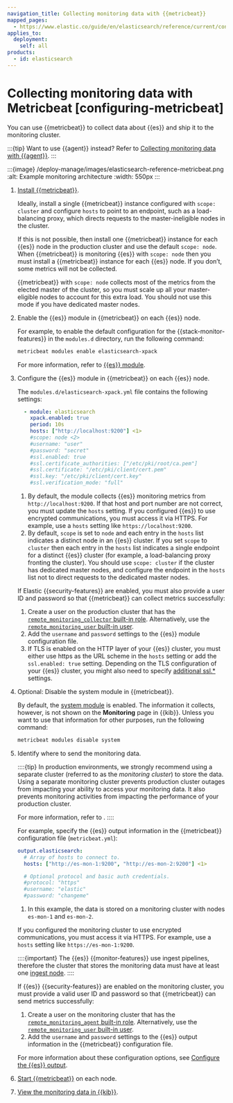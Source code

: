 ```yaml
---
navigation_title: Collecting monitoring data with {{metricbeat}}
mapped_pages:
  - https://www.elastic.co/guide/en/elasticsearch/reference/current/configuring-metricbeat.html
applies_to:
  deployment:
    self: all
products:
  - id: elasticsearch
---
```




# Collecting monitoring data with Metricbeat [configuring-metricbeat]


You can use {{metricbeat}} to collect data about {{es}} and ship it to the monitoring cluster.

:::{tip}
Want to use {{agent}} instead? Refer to [Collecting monitoring data with {{agent}}](collecting-monitoring-data-with-elastic-agent.md).
:::

:::{image} /deploy-manage/images/elasticsearch-reference-metricbeat.png
:alt: Example monitoring architecture
:width: 550px
:::

1. [Install {{metricbeat}}](beats://reference/metricbeat/metricbeat-installation-configuration.md). 
   
   Ideally, install a single {{metricbeat}} instance configured with `scope: cluster` and configure `hosts` to point to an endpoint, such as a load-balancing proxy, which directs requests to the master-ineligible nodes in the cluster. 
   
   If this is not possible, then install one {{metricbeat}} instance for each {{es}} node in the production cluster and use the default `scope: node`. When {{metricbeat}} is monitoring {{es}} with `scope: node` then you must install a {{metricbeat}} instance for each {{es}} node. If you don’t, some metrics will not be collected. 
   
   {{metricbeat}} with `scope: node` collects most of the metrics from the elected master of the cluster, so you must scale up all your master-eligible nodes to account for this extra load. You should not use this mode if you have dedicated master nodes.
2. Enable the {{es}} module in {{metricbeat}} on each {{es}} node.

    For example, to enable the default configuration for the {{stack-monitor-features}} in the `modules.d` directory, run the following command:

    ```sh
    metricbeat modules enable elasticsearch-xpack
    ```

    For more information, refer to [{{es}} module](beats://reference/metricbeat/metricbeat-module-elasticsearch.md).

3. Configure the {{es}} module in {{metricbeat}} on each {{es}} node.

    The `modules.d/elasticsearch-xpack.yml` file contains the following settings:

    ```yaml
      - module: elasticsearch
        xpack.enabled: true
        period: 10s
        hosts: ["http://localhost:9200"] <1>
        #scope: node <2>
        #username: "user"
        #password: "secret"
        #ssl.enabled: true
        #ssl.certificate_authorities: ["/etc/pki/root/ca.pem"]
        #ssl.certificate: "/etc/pki/client/cert.pem"
        #ssl.key: "/etc/pki/client/cert.key"
        #ssl.verification_mode: "full"
    ```

    1. By default, the module collects {{es}} monitoring metrics from `http://localhost:9200`. If that host and port number are not correct, you must update the `hosts` setting. If you configured {{es}} to use encrypted communications, you must access it via HTTPS. For example, use a `hosts` setting like `https://localhost:9200`.
    2. By default, `scope` is set to `node` and each entry in the `hosts` list indicates a distinct node in an {{es}} cluster. If you set `scope` to `cluster` then each entry in the `hosts` list indicates a single endpoint for a distinct {{es}} cluster (for example, a load-balancing proxy fronting the cluster). You should use `scope: cluster` if the cluster has dedicated master nodes, and configure the endpoint in the `hosts` list not to direct requests to the dedicated master nodes.


    If Elastic {{security-features}} are enabled, you must also provide a user ID and password so that {{metricbeat}} can collect metrics successfully:

    1. Create a user on the production cluster that has the [`remote_monitoring_collector` built-in role](../../users-roles/cluster-or-deployment-auth/built-in-roles.md). Alternatively, use the [`remote_monitoring_user` built-in user](../../users-roles/cluster-or-deployment-auth/built-in-users.md).
    2. Add the `username` and `password` settings to the {{es}} module configuration file.
    3. If TLS is enabled on the HTTP layer of your {{es}} cluster, you must either use https as the URL scheme in the `hosts` setting or add the `ssl.enabled: true` setting. Depending on the TLS configuration of your {{es}} cluster, you might also need to specify [additional ssl.*](beats://reference/metricbeat/configuration-ssl.md) settings.

4. Optional: Disable the system module in {{metricbeat}}.

    By default, the [system module](beats://reference/metricbeat/metricbeat-module-system.md) is enabled. The information it collects, however, is not shown on the **Monitoring** page in {{kib}}. Unless you want to use that information for other purposes, run the following command:

    ```sh
    metricbeat modules disable system
    ```

5. Identify where to send the monitoring data.

    ::::{tip}
    In production environments, we strongly recommend using a separate cluster (referred to as the *monitoring cluster*) to store the data. Using a separate monitoring cluster prevents production cluster outages from impacting your ability to access your monitoring data. It also prevents monitoring activities from impacting the performance of your production cluster. 

    For more information, refer to [](/deploy-manage/monitor/stack-monitoring/es-self-monitoring-prod.md).
    ::::


    For example, specify the {{es}} output information in the {{metricbeat}} configuration file (`metricbeat.yml`):

    ```yaml
    output.elasticsearch:
      # Array of hosts to connect to.
      hosts: ["http://es-mon-1:9200", "http://es-mon-2:9200"] <1>

      # Optional protocol and basic auth credentials.
      #protocol: "https"
      #username: "elastic"
      #password: "changeme"
    ```

    1. In this example, the data is stored on a monitoring cluster with nodes `es-mon-1` and `es-mon-2`.


    If you configured the monitoring cluster to use encrypted communications, you must access it via HTTPS. For example, use a `hosts` setting like `https://es-mon-1:9200`.

    ::::{important}
    The {{es}} {{monitor-features}} use ingest pipelines, therefore the cluster that stores the monitoring data must have at least one [ingest node](../../../manage-data/ingest/transform-enrich/ingest-pipelines.md).
    ::::


    If {{es}} {{security-features}} are enabled on the monitoring cluster, you must provide a valid user ID and password so that {{metricbeat}} can send metrics successfully:

    1. Create a user on the monitoring cluster that has the [`remote_monitoring_agent` built-in role](../../users-roles/cluster-or-deployment-auth/built-in-roles.md). Alternatively, use the [`remote_monitoring_user` built-in user](../../users-roles/cluster-or-deployment-auth/built-in-users.md).
    2. Add the `username` and `password` settings to the {{es}} output information in the {{metricbeat}} configuration file.

    For more information about these configuration options, see [Configure the {{es}} output](beats://reference/metricbeat/elasticsearch-output.md).

6. [Start {{metricbeat}}](beats://reference/metricbeat/metricbeat-starting.md) on each node.
7. [View the monitoring data in {{kib}}](kibana-monitoring-data.md).

